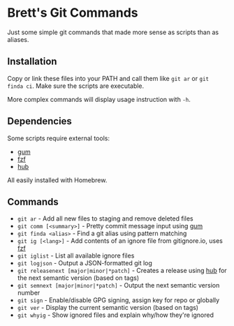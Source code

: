 # Brett's Git Commands

Just some simple git commands that made more sense as
scripts than as aliases.

## Installation

Copy or link these files into your PATH and call them like
`git ar` or `git finda ci`. Make sure the scripts are
executable.

More complex commands will display usage instruction with `-h`.

## Dependencies

Some scripts require external tools:

- [gum]
- [fzf]
- [hub]

All easily installed with Homebrew.

## Commands

- `git ar` - Add all new files to staging and remove deleted files
- `git comm [<summary>]` - Pretty commit message input using [gum]
- `git finda <alias>` - Find a git alias using pattern matching
- `git ig [<lang>]` - Add contents of an ignore file from gitignore.io, uses [fzf]
- `git iglist` - List all available ignore files
- `git logjson` - Output a JSON-formatted git log
- `git releasenext [major|minor|*patch]` - Creates a release using [hub] for the next semantic version (based on tags)
- `git semnext [major|minor|*patch]` - Output the next semantic version number
- `git sign` - Enable/disable GPG signing, assign key for repo or globally
- `git ver` - Display the current semantic version (based on tags)
- `git whyig` - Show ignored files and explain why/how they're ignored

[gum]: https://github.com/charmbracelet/gum
[fzf]: https://github.com/junegunn/fzf
[hub]: https://github.com/mislav/hub
